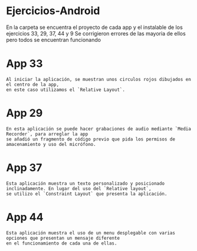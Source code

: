 # Ejercicios-Android
En la carpeta se encuentra el proyecto de cada app y el instalable de los ejercicios 33, 29, 37, 44 y 9
Se corrigieron errores de las mayoria de ellos pero todos se encuentran funcionando
# App 33
    Al iniciar la aplicación, se muestran unos circulos rojos dibujados en el centro de la app,
    en este caso utilizamos el `Relative Layout`.
# App 29
    En esta aplicación se puede hacer grabaciones de audio mediante `Media Recorder`, para arreglar la app
    se añadió un fragmento de código previo que pida los permisos de amacenamiento y uso del micrófono.
# App 37
    Esta aplicación muestra un texto personalizado y posicionado inclinadamente. En lugar del uso del `Relative layout`,
    se utilizo el `Constraint Layout` que presenta la aplicación.
# App 44
    Esta aplicación muestra el uso de un menu desplegable con varias opciones que presentan un mensaje diferente
    en el funcionamiento de cada una de ellas.
